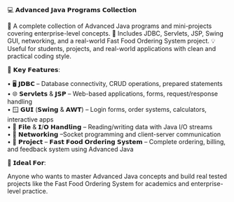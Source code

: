 💻 𝗔𝗱𝘃𝗮𝗻𝗰𝗲𝗱 𝗝𝗮𝘃𝗮 𝗣𝗿𝗼𝗴𝗿𝗮𝗺𝘀 𝗖𝗼𝗹𝗹𝗲𝗰𝘁𝗶𝗼𝗻

🚀 A complete collection of Advanced Java programs and mini-projects covering enterprise-level concepts. 📘 Includes JDBC, Servlets, JSP, Swing GUI, networking, and a real-world Fast Food Ordering System project. 💡 Useful for students, projects, and real-world applications with clean and practical coding style.

🔧 𝗞𝗲𝘆 𝗙𝗲𝗮𝘁𝘂𝗿𝗲𝘀:

• 🖥 𝗝𝗗𝗕𝗖 – Database connectivity, CRUD operations, prepared statements <br>
• 🌐 𝗦𝗲𝗿𝘃𝗹𝗲𝘁𝘀 & 𝗝𝗦𝗣 –  Web-based applications, forms, request/response handling <br>
• 🪟 𝗚𝗨𝗜 (𝗦𝘄𝗶𝗻𝗴 & 𝗔𝗪𝗧) – Login forms, order systems, calculators, interactive apps <br>
• 📂 𝗙𝗶𝗹𝗲 & 𝗜/𝗢 𝗛𝗮𝗻𝗱𝗹𝗶𝗻𝗴 – Reading/writing data with Java I/O streams <br>
• 🔑 𝗡𝗲𝘁𝘄𝗼𝗿𝗸𝗶𝗻𝗴 –Socket programming and client-server communication <br>
• 🍔 𝗣𝗿𝗼𝗷𝗲𝗰𝘁 – 𝗙𝗮𝘀𝘁 𝗙𝗼𝗼𝗱 𝗢𝗿𝗱𝗲𝗿𝗶𝗻𝗴 𝗦𝘆𝘀𝘁𝗲𝗺 – Complete ordering, billing, and feedback system using Advanced Java <br>

🎯 𝗜𝗱𝗲𝗮𝗹 𝗙𝗼𝗿: 

Anyone who wants to master Advanced Java concepts and build real tested projects like the Fast Food Ordering System for academics and enterprise-level practice.
